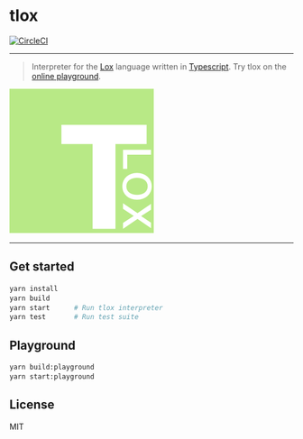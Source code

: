 # tlox 

[![CircleCI](https://circleci.com/gh/pmdartus/tlox.svg?style=svg)](https://circleci.com/gh/pmdartus/tlox)

---

> Interpreter for the [Lox](http://www.craftinginterpreters.com/the-lox-language.html) language written in [Typescript](https://www.typescriptlang.org). Try tlox on the [online playground](http://pmdartus.github.io/tlox).

![tlox logo](/assets/logo.png?raw=true)

---

## Get started

```sh
yarn install
yarn build
yarn start      # Run tlox interpreter
yarn test       # Run test suite
```

## Playground

```sh
yarn build:playground
yarn start:playground
```

## License

MIT